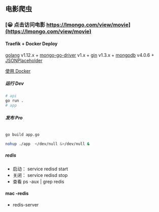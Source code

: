 ## 电影爬虫

### [😀 点击访问电影 https://lmongo.com/view/movie](https://lmongo.com/view/movie)

#### Traefik + Docker Deploy

[golang](https://golang.org/) v1.12.x + [mongo-go-driver](https://github.com/mongodb/mongo-go-driver) v1.x + [gin](https://github.com/gin-gonic/gin) v1.3.x + [mongodb](https://www.mongodb.com/) v4.0.6 + [JSONPlaceholder](http://jsonplaceholder.typicode.com/)

[使用 Docker](https://github.com/Kirk-Wang/Hello-Gopher/tree/master/mongo)

##### 运行 Dev
```sh
# api
go run .
# app
```

##### 发布 Pro
```sh

go build app.go

nohup ./app  </dev/null &>/dev/null & 

```

##### redis
- 启动：
  service redisd start
- 关闭：
  service redisd stop
- 查看
  ps -aux | grep redis

#### mac -redis 
- redis-server
